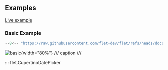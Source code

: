 ## Examples

[Live example](https://flet-controls-gallery.fly.dev/dialogs/cupertinodatepicker)

### Basic Example

```python
--8<-- "https://raw.githubusercontent.com/flet-dev/flet/refs/heads/docs/fix-links/sdk/python/examples/controls/cupertino-date-picker/basic.py"
```

![basic](https://raw.githubusercontent.com/flet-dev/flet/docs/fix-links/sdk/python/examples/controls/cupertino-date-picker/media/basic.png){width="80%"}
/// caption
///

::: flet.CupertinoDatePicker
